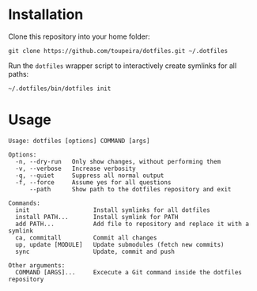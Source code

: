 # Installation

Clone this repository into your home folder:

    git clone https://github.com/toupeira/dotfiles.git ~/.dotfiles

Run the `dotfiles` wrapper script to interactively create symlinks for all paths:

    ~/.dotfiles/bin/dotfiles init

# Usage

    Usage: dotfiles [options] COMMAND [args]

    Options:
      -n, --dry-run   Only show changes, without performing them
      -v, --verbose   Increase verbosity
      -q, --quiet     Suppress all normal output
      -f, --force     Assume yes for all questions
          --path      Show path to the dotfiles repository and exit

    Commands:
      init                  Install symlinks for all dotfiles
      install PATH...       Install symlink for PATH
      add PATH...           Add file to repository and replace it with a symlink
      ca, commitall         Commit all changes
      up, update [MODULE]   Update submodules (fetch new commits)
      sync                  Update, commit and push

    Other arguments:
      COMMAND [ARGS]...     Excecute a Git command inside the dotfiles repository
